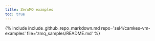 ```yaml
---
title: ZeroMQ examples
toc: true
---
```


{% include include_github_repo_markdown.md repo='sel4/camkes-vm-examples' file='zmq_samples/README.md' %}

